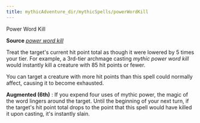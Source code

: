 ```yaml
---
title: mythicAdventure_dir/mythicSpells/powerWordKill
---
```

Power Word Kill

**Source** [_power word kill_](spell_dir/powerWordKill#_power-word-kill)

Treat the target's current hit point total as though it were lowered by 5 times your tier. For example, a 3rd-tier archmage casting _mythic power word kill_ would instantly kill a creature with 85 hit points or fewer.

You can target a creature with more hit points than this spell could normally affect, causing it to become exhausted.

**Augmented (6th)** : If you expend four uses of mythic power, the magic of the word lingers around the target. Until the beginning of your next turn, if the target's hit point total drops to the point that this spell would have killed it upon casting, it's instantly slain.


